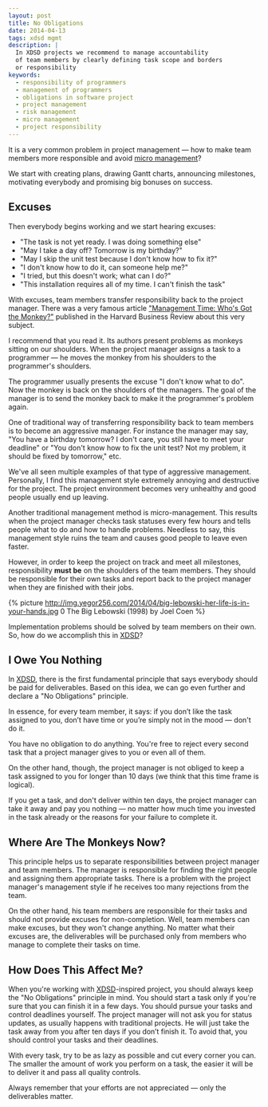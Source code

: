 ```yaml
---
layout: post
title: No Obligations
date: 2014-04-13
tags: xdsd mgmt
description: |
  In XDSD projects we recommend to manage accountability
  of team members by clearly defining task scope and borders
  or responsibility
keywords:
  - responsibility of programmers
  - management of programmers
  - obligations in software project
  - project management
  - risk management
  - micro management
  - project responsibility
---
```


It is a very common problem in project management &mdash; how to make team
members more responsible and avoid [micro
management](http://en.wikipedia.org/wiki/Micromanagement)?

We start with creating plans, drawing Gantt charts, announcing milestones,
motivating everybody and promising big bonuses on success.

<!--more-->

## Excuses

Then everybody begins working and we start hearing excuses:

 * "The task is not yet ready. I was doing something else"
 * "May I take a day off? Tomorrow is my birthday?"
 * "May I skip the unit test because I don't know how to fix it?"
 * "I don't know how to do it, can someone help me?"
 * "I tried, but this doesn't work; what can I do?"
 * "This installation requires all of my time. I can't finish the task"

With excuses, team members transfer responsibility back to the project manager.
There was a very famous article ["Management Time: Who's Got the
Monkey?"](http://hbr.org/1999/11/management-time-whos-got-the-monkey/ar/1)
published in the Harvard Business Review about this very subject.

I recommend that you read it. Its authors present problems as monkeys sitting on
our shoulders. When the project manager assigns a task to a programmer &mdash;
he moves the monkey from his shoulders to the programmer's shoulders.

The programmer usually presents the excuse "I don't know what to do". Now the
monkey is back on the shoulders of the managers. The goal of the manager is to
send the monkey back to make it the programmer's problem again.

One of traditional way of transferring responsibility back to team members is to
become an aggressive manager. For instance the manager may say, "You have a
birthday tomorrow? I don't care, you still have to meet your deadline" or "You
don't know how to fix the unit test? Not my problem, it should be fixed by
tomorrow," etc.

We've all seen multiple examples of that type of aggressive management.
Personally, I find this management style extremely annoying and destructive for
the project. The project environment becomes very unhealthy and good people
usually end up leaving.

Another traditional management method is micro-management. This results when the
project manager checks task statuses every few hours and tells people what to do
and how to handle problems. Needless to say, this management style ruins the
team and causes good people to leave even faster.

However, in order to keep the project on track and meet all milestones,
responsibility **must be** on the shoulders of the team members. They should be
responsible for their own tasks and report back to the project manager when they
are finished with their jobs.

{% picture http://img.yegor256.com/2014/04/big-lebowski-her-life-is-in-your-hands.jpg 0 The Big Lebowski (1998) by Joel Coen %}

Implementation problems should be solved by team members on their own. So, how
do we accomplish this in [XDSD](http://www.xdsd.org)?

## I Owe You Nothing

In [XDSD](http://www.xdsd.org), there is the first fundamental principle that says everybody should be
paid for deliverables. Based on this idea, we can go even further and declare a
"No Obligations" principle.

In essence, for every team member, it says: if you don’t like the task assigned
to you, don’t have time or you’re simply not in the mood &mdash; don't do it.

You have no obligation to do anything. You're free to reject every second task
that a project manager gives to you or even all of them.

On the other hand, though, the project manager is not obliged to keep a task
assigned to you for longer than 10 days (we think that this time frame is
logical).

If you get a task, and don't deliver within ten days, the project manager can
take it away and pay you nothing &mdash; no matter how much time you invested in
the task already or the reasons for your failure to complete it.

## Where Are The Monkeys Now?

This principle helps us to separate responsibilities between project manager and
team members. The manager is responsible for finding the right people and
assigning them appropriate tasks. There is a problem with the project manager's
management style if he receives too many rejections from the team.

On the other hand, his team members are responsible for their tasks and should
not provide excuses for non-completion. Well, team members can make excuses, but
they won't change anything. No matter what their excuses are, the deliverables
will be purchased only from members who manage to complete their tasks on time.

## How Does This Affect Me?

When you're working with [XDSD](http://www.xdsd.org)-inspired project, you should always keep the "No
Obligations" principle in mind. You should start a task only if you're sure that
you can finish it in a few days. You should pursue your tasks and control
deadlines yourself. The project manager will not ask you for status updates, as
usually happens with traditional projects. He will just take the task away from
you after ten days if you don’t finish it. To avoid that, you should control
your tasks and their deadlines.

With every task, try to be as lazy as possible and cut every corner you can. The
smaller the amount of work you perform on a task, the easier it will be to
deliver it and pass all quality controls.

Always remember that your efforts are not appreciated &mdash; only the
deliverables matter.
